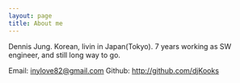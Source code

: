 ```yaml
---
layout: page
title: About me 
---
```


Dennis Jung.
Korean, livin in Japan(Tokyo).
7 years working as SW engineer, and still long way to go.

Email: inylove82@gmail.com
Github: http://github.com/djKooks
